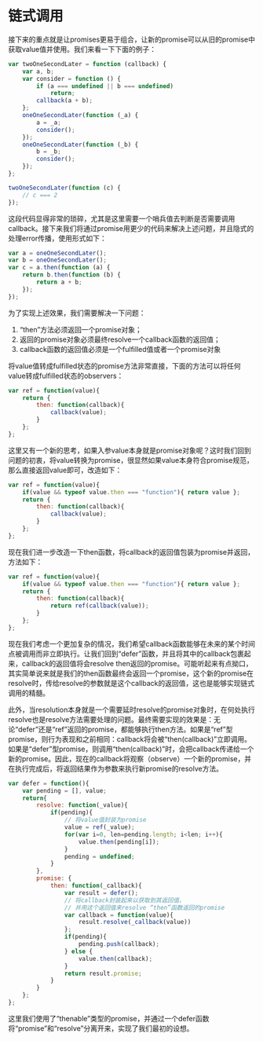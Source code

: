 # 链式调用

接下来的重点就是让promises更易于组合，让新的promise可以从旧的promise中获取value值并使用。我们来看一下下面的例子：

```javascript
var twoOneSecondLater = function (callback) {
    var a, b;
    var consider = function () {
        if (a === undefined || b === undefined)
            return;
        callback(a + b);
    };
    oneOneSecondLater(function (_a) {
        a = _a;
        consider();
    });
    oneOneSecondLater(function (_b) {
        b = _b;
        consider();
    });
};

twoOneSecondLater(function (c) {
    // c === 2
});
```

这段代码显得非常的琐碎，尤其是这里需要一个哨兵值去判断是否需要调用callback。接下来我们将通过promise用更少的代码来解决上述问题，并且隐式的处理error传播，使用形式如下：

```javascript
var a = oneOneSecondLater();
var b = oneOneSecondLater();
var c = a.then(function (a) {
    return b.then(function (b) {
        return a + b;
    });
});
```

为了实现上述效果，我们需要解决一下问题：
1. “then”方法必须返回一个promise对象；
2. 返回的promise对象必须最终resolve一个callback函数的返回值；
3. callback函数的返回值必须是一个fulfilled值或者一个promise对象

将value值转成fulfilled状态的promise方法非常直接，下面的方法可以将任何value转成fulfilled状态的observers：

```javascript
var ref = function(value){
    return {
        then: function(callback){
            callback(value);
        }
    };
};
```

这里又有一个新的思考，如果入参value本身就是promise对象呢？这时我们回到问题的初衷，将value转换为promise，很显然如果value本身符合promise规范，那么直接返回value即可，改造如下：

```javascript
var ref = function(value){
    if(value && typeof value.then === "function"){ return value };
    return {
        then: function(callback){
            callback(value);
        }
    };
};
```

现在我们进一步改造一下then函数，将callback的返回值包装为promise并返回，方法如下：

```javascript
var ref = function(value){
    if(value && typeof value.then === "function"){ return value };
    return {
        then: function(callback){
            return ref(callback(value));
        }
    };
};
```

现在我们考虑一个更加复杂的情况，我们希望callback函数能够在未来的某个时间点被调用而非立即执行。让我们回到“defer”函数，并且将其中的callback包裹起来，callback的返回值将会resolve  then返回的promise。可能听起来有点拗口，其实简单说来就是我们的then函数最终会返回一个promise，这个新的promise在resolve时，传给resolve的参数就是这个callback的返回值，这也是能够实现链式调用的精髓。

此外，当resolution本身就是一个需要延时resolve的promise对象时，在何处执行resolve也是resolve方法需要处理的问题。最终需要实现的效果是：无论“defer”还是“ref”返回的promise，都能够执行then方法。如果是“ref”型promise，则行为表现和之前相同：callback将会被“then(callback)”立即调用。如果是“defer”型promise，则调用“then(callback)”时，会把callback传递给一个新的promise。因此，现在的callback将观察（observe）一个新的promise，并在执行完成后，将返回结果作为参数来执行新promise的resolve方法。

```javascript
var defer = function(){
    var pending = [], value;
    return{
        resolve: function(_value){
            if(pending){
                // 将value值封装为promise
                value = ref(_value);
                for(var i=0, len=pending.length; i<len; i++){
                    value.then(pending[i]);
                }
                pending = undefined;
            }
        },
        promise: {
            then: function(_callback){
                var result = defer();
                // 将callback封装起来以获取到其返回值，
                // 并用这个返回值来resolve “then”函数返回的promise
                var callback = function(value){
                    result.resolve(_callback(value))
                };
                if(pending){
                    pending.push(callback);
                } else {
                    value.then(callback);
                }
                return result.promise;
            }
        }
    };
};
```

这里我们使用了“thenable”类型的promise，并通过一个defer函数将“promise”和“resolve”分离开来，实现了我们最初的设想。
